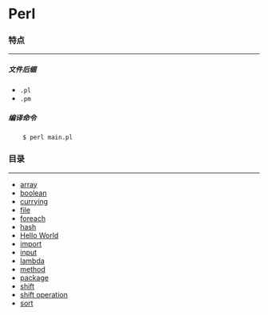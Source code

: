Perl
===

### 特点
---
##### 文件后缀
* `.pl`
* `.pm`

##### 编译命令
```
	$ perl main.pl
```

### 目录
---
* [array](https://github.com/PFei-He/Language-Study-Note/tree/master/Perl/array)
* [boolean](https://github.com/PFei-He/Language-Study-Note/tree/master/Perl/boolean)
* [currying](https://github.com/PFei-He/Language-Study-Note/tree/master/Perl/currying)
* [file](https://github.com/PFei-He/Language-Study-Note/tree/master/Perl/file)
* [foreach](https://github.com/PFei-He/Language-Study-Note/tree/master/Perl/foreach)
* [hash](https://github.com/PFei-He/Language-Study-Note/tree/master/Perl/hash)
* [Hello World](https://github.com/PFei-He/Language-Study-Note/tree/master/Perl/Hello%20World)
* [import](https://github.com/PFei-He/Language-Study-Note/tree/master/Perl/import)
* [input](https://github.com/PFei-He/Language-Study-Note/tree/master/Perl/input)
* [lambda](https://github.com/PFei-He/Language-Study-Note/tree/master/Perl/lambda%20-%20closure)
* [method](https://github.com/PFei-He/Language-Study-Note/tree/master/Perl/method)
* [package](https://github.com/PFei-He/Language-Study-Note/tree/master/Perl/package)
* [shift](https://github.com/PFei-He/Language-Study-Note/tree/master/Perl/shift)
* [shift operation](https://github.com/PFei-He/Language-Study-Note/tree/master/Perl/shift%20operation)
* [sort](https://github.com/PFei-He/Language-Study-Note/tree/master/Perl/sort)
